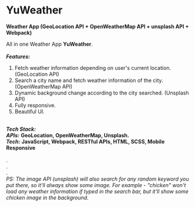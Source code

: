 # YuWeather
<strong>Weather App (GeoLocation API + OpenWeatherMap API + unsplash API + Webpack)</strong>

All in one Weather App <b>YuWeather</b>.<br><br>
<i><b>Features:</b></i>
1. Fetch weather information depending on user's current location. (GeoLocation API)
2. Search a city name and fetch weather information of the city. (OpenWeatherMap API)
3. Dynamic background change according to the city searched. (Unsplash API)
4. Fully responsive.
5. Beautiful UI.

<br>
<i><b>Tech Stack:</b></i><br>
<i><b>APIs:</b></i> <strong>GeoLocation, OpenWeatherMap, Unsplash.</strong>
<br>
<i><b>Tech:</b></i> <strong>JavaScript, Webpack, RESTful APIs, HTML, SCSS, Mobile Responsive</strong>
<br><br>
.<br>
.<br>
.<br>
<i>PS:  The image API (unsplash) will also search for any random keyword you put there, so it'll always show some image. For example - "chicken" won't load any weather information if typed in the search bar, but it'll show some chicken image in the background.</i>
